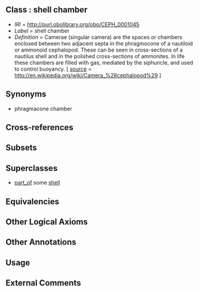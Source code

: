 
## Class : shell chamber

 * *IRI* = http://purl.obolibrary.org/obo/CEPH_0001045
 * *Label* = shell chamber
 * *Definition* = Camerae (singular camera) are the spaces or chambers enclosed between two adjacent septa in the phragmocone of a nautiloid or ammonoid cephalopod. These can be seen in cross-sections of a nautilus shell and in the polished cross-sections of ammonites. In life these chambers are filled with gas, mediated by the siphuncle, and used to control buoyancy. [ [source](../../ce/source.md) = http://en.wikipedia.org/wiki/Camera_%28cephalopod%29 ]

## Synonyms

 * phragmacone chamber

## Cross-references


## Subsets


## Superclasses

 * [part_of](../../BFO/50/BFO_0000050.md) some [shell](../../UBERON/12/UBERON_0006612.md)

## Equivalencies


## Other Logical Axioms


## Other Annotations


## Usage


## External Comments

